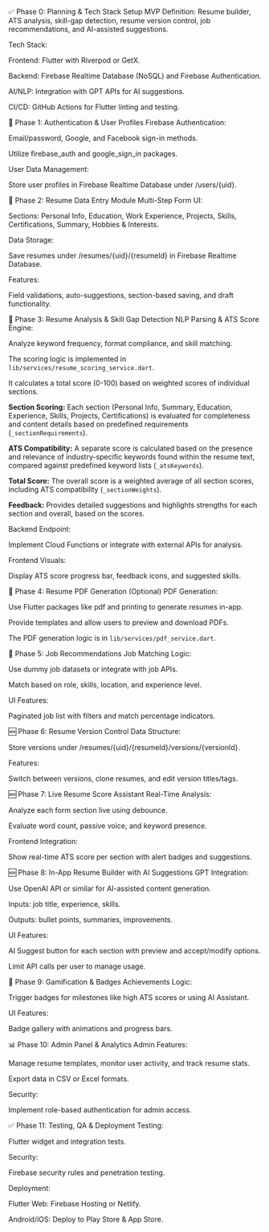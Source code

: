 ✅ Phase 0: Planning & Tech Stack Setup
MVP Definition: Resume builder, ATS analysis, skill-gap detection, resume version control, job recommendations, and AI-assisted suggestions.

Tech Stack:

Frontend: Flutter with Riverpod or GetX.

Backend: Firebase Realtime Database (NoSQL) and Firebase Authentication.

AI/NLP: Integration with GPT APIs for AI suggestions.

CI/CD: GitHub Actions for Flutter linting and testing.

🔐 Phase 1: Authentication & User Profiles
Firebase Authentication:

Email/password, Google, and Facebook sign-in methods.

Utilize firebase_auth and google_sign_in packages.

User Data Management:

Store user profiles in Firebase Realtime Database under /users/{uid}.

📝 Phase 2: Resume Data Entry Module
Multi-Step Form UI:

Sections: Personal Info, Education, Work Experience, Projects, Skills, Certifications, Summary, Hobbies & Interests.

Data Storage:

Save resumes under /resumes/{uid}/{resumeId} in Firebase Realtime Database.

Features:

Field validations, auto-suggestions, section-based saving, and draft functionality.

🧠 Phase 3: Resume Analysis & Skill Gap Detection
NLP Parsing & ATS Score Engine:

Analyze keyword frequency, format compliance, and skill matching.

The scoring logic is implemented in `lib/services/resume_scoring_service.dart`.

It calculates a total score (0-100) based on weighted scores of individual sections.

**Section Scoring:** Each section (Personal Info, Summary, Education, Experience, Skills, Projects, Certifications) is evaluated for completeness and content details based on predefined requirements (`_sectionRequirements`).

**ATS Compatibility:** A separate score is calculated based on the presence and relevance of industry-specific keywords found within the resume text, compared against predefined keyword lists (`_atsKeywords`).

**Total Score:** The overall score is a weighted average of all section scores, including ATS compatibility (`_sectionWeights`).

**Feedback:** Provides detailed suggestions and highlights strengths for each section and overall, based on the scores.

Backend Endpoint:

Implement Cloud Functions or integrate with external APIs for analysis.

Frontend Visuals:

Display ATS score progress bar, feedback icons, and suggested skills.

📄 Phase 4: Resume PDF Generation (Optional)
PDF Generation:

Use Flutter packages like pdf and printing to generate resumes in-app.

Provide templates and allow users to preview and download PDFs.

The PDF generation logic is in `lib/services/pdf_service.dart`.

💼 Phase 5: Job Recommendations
Job Matching Logic:

Use dummy job datasets or integrate with job APIs.

Match based on role, skills, location, and experience level.

UI Features:

Paginated job list with filters and match percentage indicators.

🆕 Phase 6: Resume Version Control
Data Structure:

Store versions under /resumes/{uid}/{resumeId}/versions/{versionId}.

Features:

Switch between versions, clone resumes, and edit version titles/tags.

🆕 Phase 7: Live Resume Score Assistant
Real-Time Analysis:

Analyze each form section live using debounce.

Evaluate word count, passive voice, and keyword presence.

Frontend Integration:

Show real-time ATS score per section with alert badges and suggestions.

🆕 Phase 8: In-App Resume Builder with AI Suggestions
GPT Integration:

Use OpenAI API or similar for AI-assisted content generation.

Inputs: job title, experience, skills.

Outputs: bullet points, summaries, improvements.

UI Features:

AI Suggest button for each section with preview and accept/modify options.

Limit API calls per user to manage usage.

🏅 Phase 9: Gamification & Badges
Achievements Logic:

Trigger badges for milestones like high ATS scores or using AI Assistant.

UI Features:

Badge gallery with animations and progress bars.

📊 Phase 10: Admin Panel & Analytics
Admin Features:

Manage resume templates, monitor user activity, and track resume stats.

Export data in CSV or Excel formats.

Security:

Implement role-based authentication for admin access.

✅ Phase 11: Testing, QA & Deployment
Testing:

Flutter widget and integration tests.

Security:

Firebase security rules and penetration testing.

Deployment:

Flutter Web: Firebase Hosting or Netlify.

Android/iOS: Deploy to Play Store & App Store.
